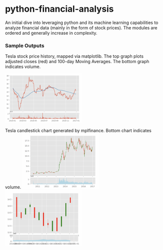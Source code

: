 # python-financial-analysis
An initial dive into leveraging python and its machine learning capabilities to analyze financial data (mainly in the form of stock prices). The modules are ordered and generally increase in complexity.

### Sample Outputs
Tesla stock price history, mapped via matplotlib. The top graph plots adjusted closes (red) and 100-day Moving Averages. The bottom graph indicates volume.

<img src="https://github.com/andrewlye/python-financial-analysis/blob/main/sample-outputs/tsla-100ma.png" width=50% height=50%>

Tesla candlestick chart generated by mplfinance. Bottom chart indicates volume.
<img src="https://github.com/andrewlye/python-financial-analysis/blob/main/sample-outputs/candlestick-1.png" width=50% height=50%> <img src="https://github.com/andrewlye/python-financial-analysis/blob/main/sample-outputs/candlestick-2.png" width=50% height=50%>
